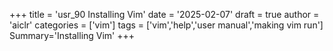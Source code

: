 +++
title = 'usr_90 Installing Vim'
date = '2025-02-07'
draft = true
author = 'aiclr'
categories = ['vim']
tags = ['vim','help','user manual','making vim run']
Summary='Installing Vim'
+++